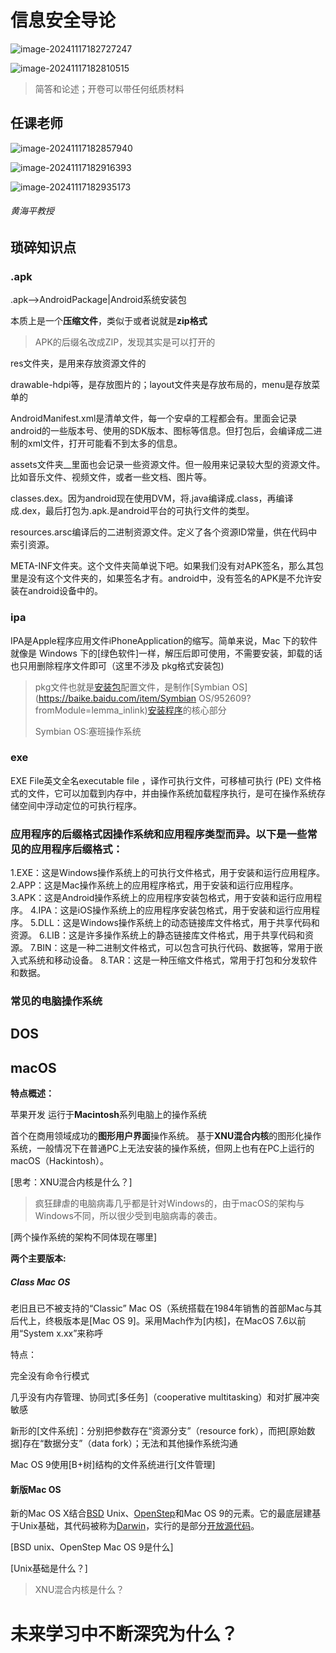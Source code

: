# 信息安全导论

![image-20241117182727247](photo/image-20241117182727247.png)

![image-20241117182810515](photo/image-20241117182810515.png)

> 简答和论述；开卷可以带任何纸质材料

## 任课老师



![image-20241117182857940](photo/image-20241117182857940.png)





![image-20241117182916393](photo/image-20241117182916393.png)







![image-20241117182935173](photo/image-20241117182935173.png)

###### 黄海平教授

## 琐碎知识点

### .apk

.apk——>AndroidPackage|Android系统安装包

本质上是一个**压缩文件**，类似于或者说就是**zip格式**

>  APK的后缀名改成ZIP，发现其实是可以打开的

res文件夹，是用来存放资源文件的

drawable-hdpi等，是存放图片的；layout文件夹是存放布局的，menu是存放菜单的

AndroidManifest.xml是清单文件，每一个安卓的工程都会有。里面会记录android的一些版本号、使用的SDK版本、图标等信息。但打包后，会编译成二进制的xml文件，打开可能看不到太多的信息。

assets文件夹__里面也会记录一些资源文件。但一般用来记录较大型的资源文件。比如音乐文件、视频文件，或者一些文档、图片等。

classes.dex。因为android现在使用DVM，将.java编译成.class，再编译成.dex，最后打包为.apk.是android平台的可执行文件的类型。

resources.arsc编译后的二进制资源文件。定义了各个资源ID常量，供在代码中索引资源。

META-INF文件夹。这个文件夹简单说下吧。如果我们没有对APK签名，那么其包里是没有这个文件夹的，如果签名才有。android中，没有签名的APK是不允许安装在android设备中的。

### ipa

IPA是Apple程序应用文件iPhoneApplication的缩写。简单来说，Mac 下的软件就像是 Windows 下的[绿色软件]一样，解压后即可使用，不需要安装，卸载的话也只用删除程序文件即可（这里不涉及 pkg格式安装包)

> pkg文件也就是[安装包](https://baike.baidu.com/item/安装包/7693150?fromModule=lemma_inlink)配置文件，是制作[Symbian OS](https://baike.baidu.com/item/Symbian OS/952609?fromModule=lemma_inlink)[安装程序](https://baike.baidu.com/item/安装程序/3765365?fromModule=lemma_inlink)的核心部分
>
> Symbian OS:塞班操作系统

### exe

EXE File英文全名executable file ，译作可执行文件，可移植可执行 (PE) 文件格式的文件，它可以加载到内存中，并由操作系统加载程序执行，是可在操作系统存储空间中浮动定位的可执行程序。



### 应用程序的后缀格式因操作系统和应用程序类型而异。以下是一些常见的应用程序后缀格式：

1.EXE：这是Windows操作系统上的可执行文件格式，用于安装和运行应用程序。
2.APP：这是Mac操作系统上的应用程序格式，用于安装和运行应用程序。
3.APK：这是Android操作系统上的应用程序安装包格式，用于安装和运行应用程序。
4.IPA：这是iOS操作系统上的应用程序安装包格式，用于安装和运行应用程序。
5.DLL：这是Windows操作系统上的动态链接库文件格式，用于共享代码和资源。
6.LIB：这是许多操作系统上的静态链接库文件格式，用于共享代码和资源。
7.BIN：这是一种二进制文件格式，可以包含可执行代码、数据等，常用于嵌入式系统和移动设备。
8.TAR：这是一种压缩文件格式，常用于打包和分发软件和数据。



### 常见的电脑操作系统

## DOS





## macOS

**特点概述：**

苹果开发 运行于**Macintosh**系列电脑上的操作系统

首个在商用领域成功的**图形用户界面**操作系统。
基于**XNU混合内核**的图形化操作系统，一般情况下在普通PC上无法安装的操作系统，但网上也有在PC上运行的macOS（Hackintosh）。

[思考：XNU混合内核是什么？]

> 疯狂肆虐的电脑病毒几乎都是针对Windows的，由于macOS的架构与Windows不同，所以很少受到电脑病毒的袭击。

[两个操作系统的架构不同体现在哪里]

**两个主要版本:**

##### Class Mac OS

老旧且已不被支持的“Classic” Mac OS（系统搭载在1984年销售的首部Mac与其后代上，终极版本是[Mac OS 9]。采用Mach作为[内核]，在MacOS 7.6以前用“System x.xx”来称呼

特点：

完全没有命令行模式

几乎没有内存管理、协同式[多任务]（cooperative multitasking）和对扩展冲突敏感

新形的[文件系统]：分别把参数存在“资源分支”（resource fork），而把[原始数据]存在“数据分支”（data fork）；无法和其他操作系统沟通

Mac OS 9使用[B+树]结构的文件系统进行[文件管理]



#### 新版Mac OS

新的Mac OS X结合[BSD](https://baike.baidu.com/item/BSD/3794498?fromModule=lemma_inlink) Unix、[OpenStep](https://baike.baidu.com/item/OpenStep/10161992?fromModule=lemma_inlink)和Mac OS 9的元素。它的最底层建基于Unix基础，其代码被称为[Darwin](https://baike.baidu.com/item/Darwin/2537108?fromModule=lemma_inlink)，实行的是部分[开放源代码](https://baike.baidu.com/item/开放源代码/114160?fromModule=lemma_inlink)。

[BSD unix、OpenStep Mac OS 9是什么]

[Unix基础是什么？]



> XNU混合内核是什么？













































# 未来学习中不断深究为什么？